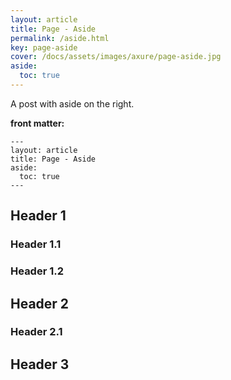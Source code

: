 ```yaml
---
layout: article
title: Page - Aside
permalink: /aside.html
key: page-aside
cover: /docs/assets/images/axure/page-aside.jpg
aside:
  toc: true
---
```


A post with aside on the right.

<!--more-->

**front matter:**

    ---
    layout: article
    title: Page - Aside
    aside:
      toc: true
    ---

## Header 1

### Header 1.1

### Header 1.2

## Header 2

### Header 2.1

## Header 3
